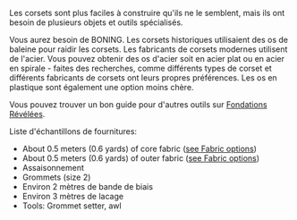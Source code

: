 Les corsets sont plus faciles à construire qu'ils ne le semblent, mais ils ont besoin de plusieurs objets et outils spécialisés.

Vous aurez besoin de BONING. Les corsets historiques utilisaient des os de baleine pour raidir les corsets. Les fabricants de corsets modernes utilisent de l'acier. Vous pouvez obtenir des os d'acier soit en acier plat ou en acier en spirale - faites des recherches, comme différents types de corset et différents fabricants de corsets ont leurs propres préférences. Les os en plastique sont également une option moins chère.

Vous pouvez trouver un bon guide pour d'autres outils sur [Fondations Révélées](https://foundationsrevealed.com/).

Liste d'échantillons de fournitures:

* About 0.5 meters (0.6 yards) of core fabric ([see Fabric options](/docs/patterns/cathrin/fabric))
* About 0.5 meters (0.6 yards) of outer fabric ([see Fabric options](/docs/patterns/cathrin/fabric))
* Assaisonnement
* Grommets (size 2)
* Environ 2 mètres de bande de biais
* Environ 3 mètres de lacage
* Tools: Grommet setter, awl
